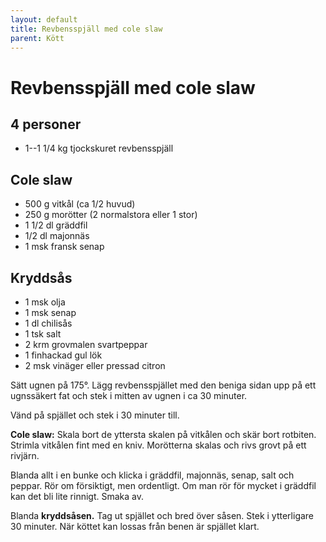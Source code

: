 ```yaml
---
layout: default
title: Revbensspjäll med cole slaw
parent: Kött
---
```

# Revbensspjäll med cole slaw

## 4 personer



-   1--1 1/4 kg tjockskuret revbensspjäll

## Cole slaw

-   500 g vitkål (ca 1/2 huvud)
-   250 g morötter (2 normalstora eller 1 stor)
-   1 1/2 dl gräddfil
-   1/2 dl majonnäs
-   1 msk fransk senap

## Kryddsås

-   1 msk olja
-   1 msk senap
-   1 dl chilisås
-   1 tsk salt
-   2 krm grovmalen svartpeppar
-   1 finhackad gul lök
-   2 msk vinäger eller pressad citron


Sätt ugnen på 175°. Lägg revbensspjället med den beniga sidan upp på ett
ugnssäkert fat och stek i mitten av ugnen i ca 30 minuter.

Vänd på spjället och stek i 30 minuter till.

**Cole slaw:** Skala bort de yttersta skalen på vitkålen och skär bort rotbiten.
Strimla vitkålen fint med en kniv. Morötterna skalas och rivs grovt på
ett rivjärn.

Blanda allt i en bunke och klicka i gräddfil, majonnäs, senap, salt och
peppar. Rör om försiktigt, men ordentligt. Om man rör för mycket i
gräddfil kan det bli lite rinnigt. Smaka av.

Blanda **kryddsåsen.** Tag ut spjället och bred över såsen. Stek i
ytterligare 30 minuter. När köttet kan lossas från benen är spjället
klart.

